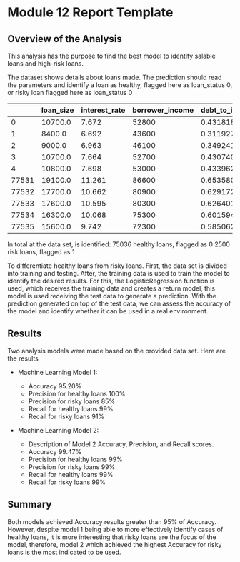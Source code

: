 # Module 12 Report Template

## Overview of the Analysis

This analysis has the purpose to find the best model to identify salable loans and high-risk loans.

The dataset shows details about loans made. The prediction should read the parameters and identify a loan as healthy, flagged here as loan_status 0, or risky loan flagged here as loan_status 0

|| loan_size | interest_rate | borrower_income | debt_to_income | num_of_accounts | derogatory_marks | total_debt | loan_status |
|-|-|-|-|-|-|-|-|-|
| 0 | 10700.0 | 7.672 | 52800 | 0.431818  | 5 | 1 | 22800 | 0 |
| 1	| 8400.0	| 6.692	| 43600	| 0.311927	| 3	| 0	| 13600	| 0 |
| 2	| 9000.0	| 6.963	| 46100	| 0.349241	| 3	| 0	| 16100	| 0 |
| 3	| 10700.0	| 7.664	| 52700	| 0.430740	| 5	| 1	| 22700	| 0 |
| 4	| 10800.0	| 7.698	| 53000	| 0.433962	| 5	| 1	| 23000	| 0 |
| 77531	| 19100.0	| 11.261	| 86600	| 0.653580	| 12	| 2	| 56600	| 1 |
| 77532	| 17700.0	| 10.662	| 80900	| 0.629172	| 11	| 2	| 50900	| 1 |
| 77533	| 17600.0	| 10.595	| 80300	| 0.626401	| 11	| 2	| 50300	| 1 |
| 77534	| 16300.0	| 10.068	| 75300	| 0.601594	| 10	| 2	| 45300	| 1 |
| 77535	| 15600.0	| 9.742	| 72300	| 0.585062	| 9	| 2	| 42300	| 1 |

In total at the data set, is identified:
75036 healthy loans, flagged as 0 
2500 risk loans, flagged as 1

To differentiate healthy loans from risky loans. First, the data set is divided into training and testing.
After, the training data is used to train the model to identify the desired results. For this, the LogisticRegression function is used, which receives the training data and creates a return model, this model is used receiving the test data to generate a prediction.
With the prediction generated on top of the test data, we can assess the accuracy of the model and identify whether it can be used in a real environment.



## Results

Two analysis models were made based on the provided data set. Here are the results

* Machine Learning Model 1:
  * Accuracy 95.20%
  * Precision for healthy loans 100%
  * Precision for risky loans 85%
  * Recall for healthy loans 99%
  * Recall for risky loans 91%

* Machine Learning Model 2:
  * Description of Model 2 Accuracy, Precision, and Recall scores.
  * Accuracy 99.47%
  * Precision for healthy loans 99%
  * Precision for risky loans 99%
  * Recall for healthy loans 99%
  * Recall for risky loans 99%

## Summary

Both models achieved Accuracy results greater than 95% of Accuracy. However, despite model 1 being able to more effectively identify cases of healthy loans, it is more interesting that risky loans are the focus of the model, therefore, model 2 which achieved the highest Accuracy for risky loans is the most indicated to be used.